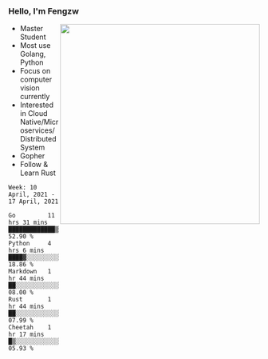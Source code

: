### Hello, I'm Fengzw

<img align="right" src="https://github-readme-stats.vercel.app/api?username=zhiwei-Feng&show_icons=true&icon_color=000000&text_color=000000&bg_color=ffffff&hide_title=false&title_color=000000" width="400" />

- Master Student
- Most use Golang, Python
- Focus on computer vision currently
- Interested in Cloud Native/Microservices/Distributed System
- Gopher
- Follow & Learn Rust
  
<!--START_SECTION:waka-->
```text
Week: 10 April, 2021 - 17 April, 2021

Go         11 hrs 31 mins  █████████████▒░░░░░░░░░░░   52.90 % 
Python     4 hrs 6 mins    ████▓░░░░░░░░░░░░░░░░░░░░   18.86 % 
Markdown   1 hr 44 mins    ██░░░░░░░░░░░░░░░░░░░░░░░   08.00 % 
Rust       1 hr 44 mins    ██░░░░░░░░░░░░░░░░░░░░░░░   07.99 % 
Cheetah    1 hr 17 mins    █▒░░░░░░░░░░░░░░░░░░░░░░░   05.93 % 
```
<!--END_SECTION:waka-->
</p>



<!--
[![github stats](https://github-readme-stats.vercel.app/api?username=zhiwei-Feng&theme=tokyonight&show_icons=true)](https://github.com/anuraghazra/github-readme-stats)
-->




<!--
**zhiwei-Feng/zhiwei-Feng** is a ✨ _special_ ✨ repository because its `README.md` (this file) appears on your GitHub profile.

Here are some ideas to get you started:

- 🔭 I’m currently working on ...
- 🌱 I’m currently learning ...
- 👯 I’m looking to collaborate on ...
- 🤔 I’m looking for help with ...
- 💬 Ask me about ...
- 📫 How to reach me: ...
- 😄 Pronouns: ...
- ⚡ Fun fact: ...
-->



